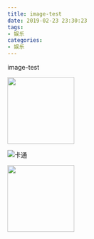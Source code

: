 ```yaml
---
title: image-test
date: 2019-02-23 23:30:23
tags:
- 娱乐
categories:
- 娱乐
---
```


image-test


<img width = '150' height ='150' src ="http://pnbd44c64.bkt.clouddn.com/TIM%E5%9B%BE%E7%89%8720190222122952.jpg"/>



![卡通](http://pnbd44c64.bkt.clouddn.com/ea8dbe315c6034a85c44aec4c81349540823767c.jpg)

<img align=center width = '150' height ='150' src ="http://pnbd44c64.bkt.clouddn.com/ea8dbe315c6034a85c44aec4c81349540823767c.jpg"/>
